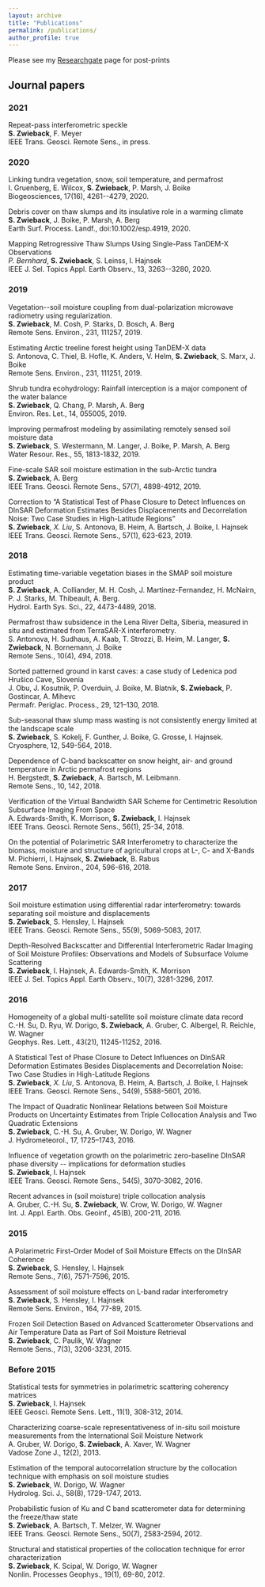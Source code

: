```yaml
---
layout: archive
title: "Publications"
permalink: /publications/
author_profile: true
---
```


Please see my [Researchgate](https://www.researchgate.net/profile/Simon_Zwieback) page for post-prints

## Journal papers

### 2021

Repeat-pass interferometric speckle  
**S. Zwieback**, F. Meyer  
IEEE Trans. Geosci. Remote Sens., in press.

### 2020

Linking tundra vegetation, snow, soil temperature, and permafrost  
I. Gruenberg, E. Wilcox, **S. Zwieback**, P. Marsh, J. Boike  
Biogeosciences, 17(16), 4261--4279, 2020.

Debris cover on thaw slumps and its insulative role in a warming climate  
**S. Zwieback**, J. Boike, P. Marsh, A. Berg  
Earth Surf. Process. Landf., doi:10.1002/esp.4919, 2020.

Mapping Retrogressive Thaw Slumps Using Single-Pass TanDEM-X Observations  
*P. Bernhard*, **S. Zwieback**, S. Leinss, I. Hajnsek  
IEEE J. Sel. Topics Appl. Earth Observ., 13, 3263--3280, 2020.

### 2019

Vegetation--soil moisture coupling from dual-polarization microwave radiometry using regularization.  
**S. Zwieback**, M. Cosh, P. Starks, D. Bosch, A. Berg  
Remote Sens. Environ., 231, 111257, 2019.

Estimating Arctic treeline forest height using TanDEM-X data  
S. Antonova, C. Thiel, B. Hofle, K. Anders, V. Helm, **S. Zwieback**, S. Marx, J. Boike  
Remote Sens. Environ., 231, 111251, 2019.

Shrub tundra ecohydrology: Rainfall interception is a major component of the water balance  
**S. Zwieback**, Q. Chang, P. Marsh, A. Berg  
Environ. Res. Let., 14, 055005, 2019.

Improving permafrost modeling by assimilating remotely sensed soil moisture data  
**S. Zwieback**, S. Westermann, M. Langer, J. Boike, P. Marsh, A. Berg  
Water Resour. Res., 55, 1813-1832, 2019.

Fine-scale SAR soil moisture estimation in the sub-Arctic tundra  
**S. Zwieback**, A. Berg  
IEEE Trans. Geosci. Remote Sens., 57(7), 4898-4912, 2019.

Correction to “A Statistical Test of Phase Closure to Detect Influences on DInSAR Deformation Estimates Besides Displacements and Decorrelation Noise: Two Case Studies in High-Latitude Regions”  
**S. Zwieback**, *X. Liu*, S. Antonova, B. Heim, A. Bartsch, J. Boike, I. Hajnsek  
IEEE Trans. Geosci. Remote Sens., 57(1), 623-623, 2019.

### 2018

Estimating time-variable vegetation biases in the SMAP soil moisture product  
**S. Zwieback**, A. Colliander, M. H. Cosh, J. Martinez-Fernandez, H. McNairn, P. J. Starks, M. Thibeault, A. Berg.  
Hydrol. Earth Sys. Sci., 22, 4473-4489, 2018.

Permafrost thaw subsidence in the Lena River Delta, Siberia, measured in situ and estimated from TerraSAR-X interferometry.  
S. Antonova, H. Sudhaus, A. Kaab, T. Strozzi, B. Heim, M. Langer, **S. Zwieback**, N. Bornemann, J. Boike  
Remote Sens., 10(4), 494, 2018. 

Sorted patterned ground in karst caves: a case study of Ledenica pod Hrušico Cave, Slovenia  
J. Obu, J. Kosutnik, P. Overduin, J. Boike, M. Blatnik, **S. Zwieback**, P. Gostincar, A. Mihevc  
Permafr. Periglac. Process., 29, 121–130, 2018.  

Sub-seasonal thaw slump mass wasting is not consistently energy limited at the landscape scale  
**S. Zwieback**, S. Kokelj, F. Gunther, J. Boike, G. Grosse, I. Hajnsek.  
Cryosphere, 12, 549-564, 2018.  

Dependence of C-band backscatter on snow height, air- and ground temperature in Arctic permafrost regions  
H. Bergstedt, **S. Zwieback**, A. Bartsch, M. Leibmann.  
Remote Sens., 10, 142, 2018.  

Verification of the Virtual Bandwidth SAR Scheme for Centimetric Resolution Subsurface Imaging From Space  
A. Edwards-Smith, K. Morrison, **S. Zwieback**, I. Hajnsek  
IEEE Trans. Geosci. Remote Sens., 56(1), 25-34, 2018.

On the potential of Polarimetric SAR Interferometry to characterize the biomass, moisture and structure of agricultural crops at L-, C- and X-Bands  
M. Pichierri, I. Hajnsek, **S. Zwieback**, B. Rabus  
Remote Sens. Environ., 204, 596-616, 2018.

### 2017

Soil moisture estimation using differential radar interferometry: towards separating soil moisture and displacements  
**S. Zwieback**, S. Hensley, I. Hajnsek  
IEEE Trans. Geosci. Remote Sens., 55(9), 5069-5083, 2017.

Depth-Resolved Backscatter and Differential Interferometric Radar Imaging of Soil Moisture Profiles: Observations and Models of Subsurface Volume Scattering  
**S. Zwieback**, I. Hajnsek, A. Edwards-Smith, K. Morrison  
IEEE J. Sel. Topics Appl. Earth Observ., 10(7), 3281-3296, 2017.

### 2016

Homogeneity of a global multi-satellite soil moisture climate data record  
C.-H. Su, D. Ryu, W. Dorigo, **S. Zwieback**, A. Gruber, C. Albergel, R. Reichle, W. Wagner  
Geophys. Res. Lett., 43(21), 11245-11252, 2016.

A Statistical Test of Phase Closure to Detect Influences on DInSAR Deformation Estimates Besides Displacements and Decorrelation Noise: Two Case Studies in High-Latitude Regions  
**S. Zwieback**, *X. Liu*, S. Antonova, B. Heim, A. Bartsch, J. Boike, I. Hajnsek  
IEEE Trans. Geosci. Remote Sens., 54(9), 5588-5601, 2016.

The Impact of Quadratic Nonlinear Relations between Soil Moisture Products on Uncertainty Estimates from Triple Collocation Analysis and Two Quadratic Extensions  
**S. Zwieback**, C.-H. Su, A. Gruber, W. Dorigo, W. Wagner  
J. Hydrometeorol., 17, 1725–1743, 2016.

Influence of vegetation growth on the polarimetric zero-baseline DInSAR phase diversity -- implications for deformation studies  
**S. Zwieback**, I. Hajnsek  
IEEE Trans. Geosci. Remote Sens., 54(5), 3070-3082, 2016.

Recent advances in (soil moisture) triple collocation analysis  
A. Gruber, C.-H. Su, **S. Zwieback**, W. Crow, W. Dorigo, W. Wagner  
Int. J. Appl. Earth. Obs. Geoinf., 45(B), 200-211, 2016.

### 2015

A Polarimetric First-Order Model of Soil Moisture Effects on the DInSAR Coherence  
**S. Zwieback**, S. Hensley, I. Hajnsek  
Remote Sens., 7(6), 7571-7596, 2015.

Assessment of soil moisture effects on L-band radar interferometry  
**S. Zwieback**, S. Hensley, I. Hajnsek  
Remote Sens. Environ., 164, 77-89, 2015.

Frozen Soil Detection Based on Advanced Scatterometer Observations and Air Temperature Data as Part of Soil Moisture Retrieval  
**S. Zwieback**, C. Paulik, W. Wagner  
Remote Sens., 7(3), 3206-3231, 2015.

### Before 2015

Statistical tests for symmetries in polarimetric scattering coherency matrices  
**S. Zwieback**, I. Hajnsek  
IEEE Geosci. Remote Sens. Lett., 11(1), 308-312, 2014.

Characterizing coarse-scale representativeness of in-situ soil moisture measurements from the International Soil Moisture Network  
A. Gruber, W. Dorigo, **S. Zwieback**, A. Xaver, W. Wagner  
Vadose Zone J., 12(2), 2013.

Estimation of the temporal autocorrelation structure by the collocation technique with emphasis on soil moisture studies  
**S. Zwieback**, W. Dorigo, W. Wagner  
Hydrolog. Sci. J., 58(8), 1729-1747, 2013.

Probabilistic fusion of Ku and C band scatterometer data for determining the freeze/thaw state  
**S. Zwieback**, A. Bartsch, T. Melzer, W. Wagner  
IEEE Trans. Geosci. Remote Sens., 50(7), 2583-2594, 2012.

Structural and statistical properties of the collocation technique for error characterization  
**S. Zwieback**, K. Scipal, W. Dorigo, W. Wagner  
Nonlin. Processes Geophys., 19(1), 69-80, 2012.

